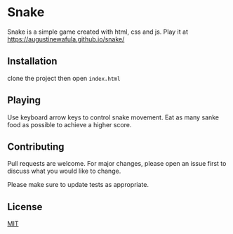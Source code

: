 # Snake

Snake is a simple game created with html, css and js.
Play it at https://augustinewafula.github.io/snake/

## Installation

clone the project then open `index.html`


## Playing

Use keyboard arrow keys to control snake movement. Eat as many sanke food as possible to achieve a higher score.

## Contributing
Pull requests are welcome. For major changes, please open an issue first to discuss what you would like to change.

Please make sure to update tests as appropriate.

## License
[MIT](https://choosealicense.com/licenses/mit/)